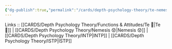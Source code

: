 ```yaml
---
{"dg-publish":true,"permalink":"/cards/depth-psychology-theory/te-nemesis/","noteIcon":"","created":"2023-01-05T12:03:55.668+01:00","updated":"2023-02-26T16:43:17.321+01:00"}
---
```


Links :: [[CARDS/Depth Psychology Theory/Functions & Attitudes/Te 🏹\|Te 🏹]] | [[CARDS/Depth Psychology Theory/Nemesis 😟\|Nemesis 😟]] | [[CARDS/Depth Psychology Theory/INTP\|INTP]] | [[CARDS/Depth Psychology Theory/ISTP\|ISTP]]
